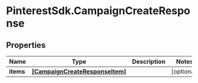 # PinterestSdk.CampaignCreateResponse

## Properties

Name | Type | Description | Notes
------------ | ------------- | ------------- | -------------
**items** | [**[CampaignCreateResponseItem]**](CampaignCreateResponseItem.md) |  | [optional] 


